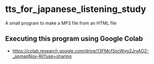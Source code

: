 # tts_for_japanese_listening_study

A small program to make a MP3 file from an HTML file

## Executing this program using Google Colab

- https://colab.research.google.com/drive/13FMcfSscWyg2JrvAO2-_spmaqNoy-Ril?usp=sharing
